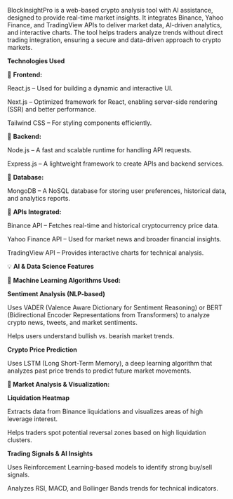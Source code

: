 
BlockInsightPro is a web-based crypto analysis tool with AI assistance, designed to provide real-time market insights. It integrates Binance, Yahoo Finance, and TradingView APIs to deliver market data, AI-driven analytics, and interactive charts. The tool helps traders analyze trends without direct trading integration, ensuring a secure and data-driven approach to crypto markets.

**Technologies Used**

📌 **Frontend:**

React.js – Used for building a dynamic and interactive UI.

Next.js – Optimized framework for React, enabling server-side rendering (SSR) and better performance.

Tailwind CSS – For styling components efficiently.

📌 **Backend:**

Node.js – A fast and scalable runtime for handling API requests.

Express.js – A lightweight framework to create APIs and backend services.

📌 **Database:**

MongoDB – A NoSQL database for storing user preferences, historical data, and analytics reports.

📌 **APIs Integrated:**

Binance API – Fetches real-time and historical cryptocurrency price data.

Yahoo Finance API – Used for market news and broader financial insights.

TradingView API – Provides interactive charts for technical analysis.


💡 **AI & Data Science Features**

📌 **Machine Learning Algorithms Used:**

**Sentiment Analysis (NLP-based)**

Uses VADER (Valence Aware Dictionary for Sentiment Reasoning) or BERT (Bidirectional Encoder Representations from Transformers) to analyze crypto news, tweets, and market sentiments.

Helps users understand bullish vs. bearish market trends.

**Crypto Price Prediction**

Uses LSTM (Long Short-Term Memory), a deep learning algorithm that analyzes past price trends to predict future market movements.

**📌 Market Analysis & Visualization:**

**Liquidation Heatmap**

Extracts data from Binance liquidations and visualizes areas of high leverage interest.

Helps traders spot potential reversal zones based on high liquidation clusters.

**Trading Signals & AI Insights**

Uses Reinforcement Learning-based models to identify strong buy/sell signals.

Analyzes RSI, MACD, and Bollinger Bands trends for technical indicators.
